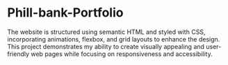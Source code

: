 # Phill-bank-Portfolio
The website is structured using semantic HTML and styled with CSS, incorporating animations, flexbox, and grid layouts to enhance the design. This project demonstrates my ability to create visually appealing and user-friendly web pages while focusing on responsiveness and accessibility.
